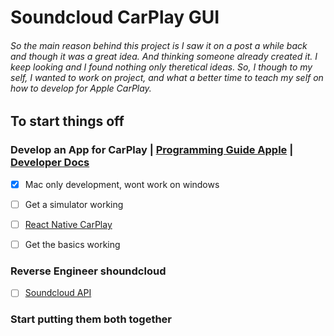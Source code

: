 # Soundcloud CarPlay GUI
###### So the main reason behind this project is I saw it on a post a while back and though it was a great idea. And thinking someone already created it. I keep looking and I found nothing only theretical ideas. So, I though to my self, I wanted to work on project, and what a better time to teach my self on how to develop for Apple CarPlay.

## To start things off

### Develop an App for CarPlay | [Programming Guide Apple](https://developer.apple.com/carplay/documentation/CarPlay-App-Programming-Guide.pdf) | [Developer Docs](https://developer.apple.com/documentation/carplay/)
- [x] Mac only development, wont work on windows
- [ ] Get a simulator working
- [ ] [React Native CarPlay](https://github.com/birkir/react-native-carplay)
- [ ] Get the basics working


### Reverse Engineer shoundcloud
- [ ] [Soundcloud API](https://developers.soundcloud.com/docs)


### Start putting them both together

